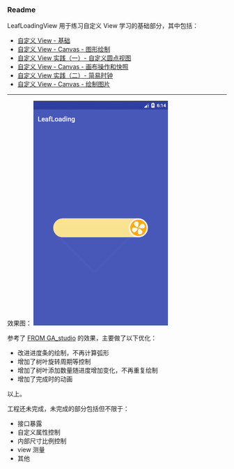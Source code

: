 ### Readme

LeafLoadingView 用于练习自定义 View 学习的基础部分，其中包括：
-  [自定义 View - 基础](http://www.jianshu.com/p/a51b82a3496d)
-  [自定义 View - Canvas - 图形绘制](http://www.jianshu.com/p/f30f58522f1c)
-  [自定义 View 实践（一）- 自定义圆点视图](http://www.jianshu.com/p/92c62bcb9f94)
-  [自定义 View - Canvas - 画布操作和快照](http://www.jianshu.com/p/4794f21d514f)
-  [自定义 View 实践（二）- 简易时钟](http://www.jianshu.com/p/4700b2ba8b5e)
-  [自定义 View - Canvas - 绘制图片](http://www.jianshu.com/p/77daecc13dd6)

---

效果图：
![GIF.gif](GIF.gif)


参考了 [FROM  GA_studio](http://blog.csdn.net/tianjian4592/article/details/44538605) 的效果，主要做了以下优化：
- 改进进度条的绘制，不再计算弧形
- 增加了树叶旋转周期等控制
- 增加了树叶添加数量随进度增加变化，不再重复绘制
- 增加了完成时的动画

以上。

工程还未完成，未完成的部分包括但不限于：
- 接口暴露
- 自定义属性控制
- 内部尺寸比例控制
- view 测量
- 其他
